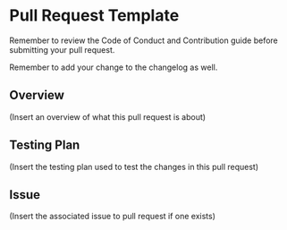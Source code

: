 # Pull Request Template

Remember to review the Code of Conduct and Contribution guide before submitting your pull request.

Remember to add your change to the changelog as well.

## Overview

(Insert an overview of what this pull request is about)

## Testing Plan

(Insert the testing plan used to test the changes in this pull request)

## Issue

(Insert the associated issue to pull request if one exists)
